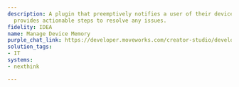 ```yaml
---
description: A plugin that preemptively notifies a user of their device health and
  provides actionable steps to resolve any issues.
fidelity: IDEA
name: Manage Device Memory
purple_chat_link: https://developer.moveworks.com/creator-studio/developer-tools/purple-chat-builder/?workspace=%7B%22title%22%3A%22My+Workspace%22%2C%22botSettings%22%3A%7B%22name%22%3A%22%22%2C%22imageUrl%22%3A%22%22%7D%2C%22mocks%22%3A%5B%7B%22id%22%3A27%2C%22title%22%3A%22New+Mock%22%2C%22transcript%22%3A%7B%22settings%22%3A%7B%22colorStyle%22%3A%22LIGHT%22%2C%22startTime%22%3A%2211%3A43+AM%22%2C%22defaultPerson%22%3A%22GWEN%22%2C%22editable%22%3Atrue%2C%22botName%22%3A%22%22%2C%22botImageUrl%22%3A%22%22%7D%2C%22messages%22%3A%5B%7B%22from%22%3A%22BOT%22%2C%22text%22%3A%22%3Cp%3ENexthink+detected+your+laptop+memory+is+low.+You+can+manage+your+storage+to+improve+performance.%3Cbr%3E%3C%2Fp%3E%22%2C%22cards%22%3A%5B%7B%22title%22%3A%22%3Cp%3ELow+Memory+Alert%3Cbr%3E%3C%2Fp%3E%22%2C%22text%22%3A%22%3Cp%3EYour+laptop+has+less+than+10%25+memory+available.+This+can+slow+down+your+device+and+applications.%3C%2Fp%3E%22%2C%22buttons%22%3A%5B%7B%22style%22%3A%22PRIMARY%22%2C%22text%22%3A%22Open+System+Preferences%22%7D%2C%7B%22text%22%3A%22View+Tips+on+Managing+Storage%22%7D%2C%7B%22text%22%3A%22Dismiss%22%7D%5D%7D%5D%7D%5D%7D%7D%5D%7D
solution_tags:
- IT
systems:
- nexthink

---
```

